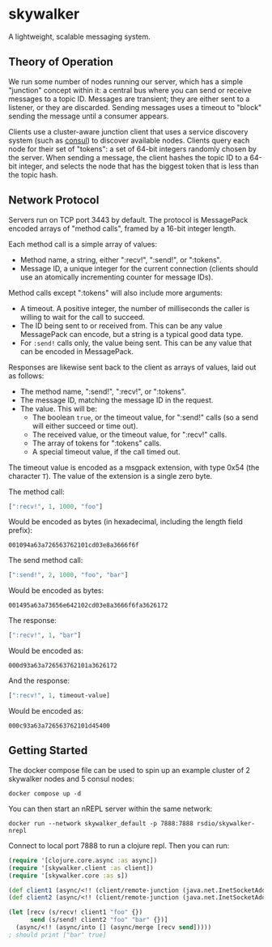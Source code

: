 # skywalker

A lightweight, scalable messaging system.

## Theory of Operation

We run some number of nodes running our server, which has a simple "junction" concept within it: a central bus where you can send or receive messages to a topic ID. Messages are transient; they are either sent to a listener, or they are discarded. Sending messages uses a timeout to "block" sending the message until a consumer appears.

Clients use a cluster-aware junction client that uses a service discovery system (such as [consul](https://consul.io)) to discover available nodes. Clients query each node for their set of "tokens": a set of 64-bit integers randomly chosen by the server. When sending a message, the client hashes the topic ID to a 64-bit integer, and selects the node that has the biggest token that is less than the topic hash.

## Network Protocol

Servers run on TCP port 3443 by default. The protocol is MessagePack encoded arrays of "method calls", framed by a 16-bit integer length.

Each method call is a simple array of values:

* Method name, a string, either ":recv!", ":send!", or ":tokens".
* Message ID, a unique integer for the current connection (clients should use an atomically incrementing counter for message IDs).
  
Method calls except ":tokens" will also include more arguments:

* A timeout. A positive integer, the number of milliseconds the caller is willing to wait for the call to succeed.
* The ID being sent to or received from. This can be any value MessagePack can encode, but a string is a typical good data type.
* For `:send!` calls only, the value being sent. This can be any value that can be encoded in MessagePack.

Responses are likewise sent back to the client as arrays of values, laid out as follows:

* The method name, ":send!", ":recv!", or ":tokens".
* The message ID, matching the message ID in the request.
* The value. This will be:
    * The boolean `true`, or the timeout value, for ":send!" calls (so a send will either succeed or time out).
    * The received value, or the timeout value, for ":recv!" calls.
    * The array of tokens for ":tokens" calls.
    * A special timeout value, if the call timed out.
  
The timeout value is encoded as a msgpack extension, with type 0x54 (the character `T`).
The value of the extension is a single zero byte.

The method call:

```clojure
[":recv!", 1, 1000, "foo"]
```

Would be encoded as bytes (in hexadecimal, including the length field prefix):

```
001094a63a726563762101cd03e8a3666f6f
```

The send method call:

```clojure
[":send!", 2, 1000, "foo", "bar"]
```

Would be encoded as bytes:

```
001495a63a73656e642102cd03e8a3666f6fa3626172
```

The response:

```clojure
[":recv!", 1, "bar"]
```

Would be encoded as:

```
000d93a63a726563762101a3626172
```

And the response:

```clojure
[":recv!", 1, timeout-value]
```

Would be encoded as:

```
000c93a63a726563762101d45400
```

## Getting Started

The docker compose file can be used to spin up an example cluster of 2 skywalker nodes and 5 consul nodes:

```
docker compose up -d
```

You can then start an nREPL server within the same network:

```
docker run --network skywalker_default -p 7888:7888 rsdio/skywalker-nrepl
```

Connect to local port 7888 to run a clojure repl. Then you can run:

```clojure
(require '[clojure.core.async :as async])
(require '[skywalker.client :as client])
(require '[skywalker.core :as s])

(def client1 (async/<!! (client/remote-junction (java.net.InetSocketAddress. "skywalker1" 3443) {})))
(def client2 (async/<!! (client/remote-junction (java.net.InetSocketAddress. "skywalker2" 3443) {})))

(let [recv (s/recv! client1 "foo" {})
      send (s/send! client2 "foo" "bar" {})]
  (async/<!! (async/into [] (async/merge [recv send]))))
; should print ["bar" true]
```
